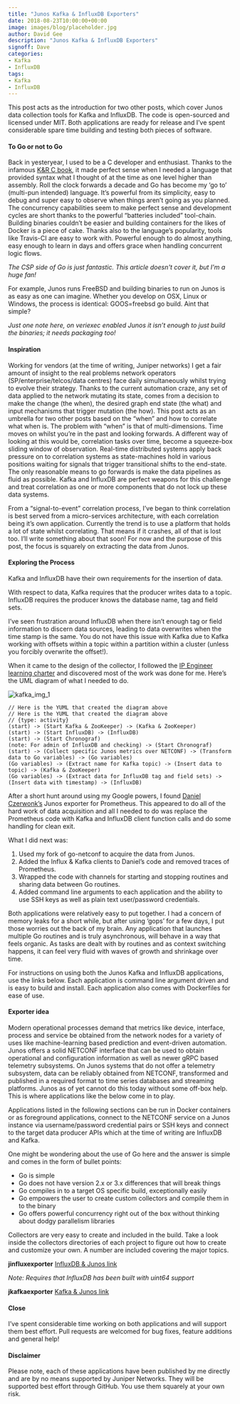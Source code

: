 ```yaml
---
title: "Junos Kafka & InfluxDB Exporters"
date: 2018-08-23T10:00:00+00:00
image: images/blog/placeholder.jpg
author: David Gee
description: "Junos Kafka & InfluxDB Exporters"
signoff: Dave
categories:
- Kafka
- InfluxDB
tags:
- Kafka
- InfluxDB
---
```


This post acts as the introduction for two other posts, which cover Junos data collection tools for Kafka and InfluxDB. The code is open-sourced and licensed under MIT. Both applications are ready for release and I’ve spent considerable spare time building and testing both pieces of software.

#### To Go or not to Go

Back in yesteryear, I used to be a C developer and enthusiast. Thanks to the infamous [K&R C book](https://www.amazon.co.uk/C-Programming-Language-2nd/dp/0131103628), it made perfect sense when I needed a language that provided syntax what I thought of at the time as one level higher than assembly.
Roll the clock forwards a decade and Go has become my ‘go to’ (multi-pun intended) language. It’s powerful from its simplicity, easy to debug and super easy to observe when things aren’t going as you planned. The concurrency capabilities seem to make perfect sense and development cycles are short thanks to the powerful “batteries included” tool-chain. Building binaries couldn’t be easier and building containers for the likes of Docker is a piece of cake. Thanks also to the language’s popularity, tools like Travis-CI are easy to work with. Powerful enough to do almost anything, easy enough to learn in days and offers grace when handling concurrent logic flows.

*The CSP side of Go is just fantastic. This article doesn't cover it, but I'm a huge fan!*

For example, Junos runs FreeBSD and building binaries to run on Junos is as easy as one can imagine. Whether you develop on OSX, Linux or Windows, the process is identical: GOOS=freebsd go build. Aint that simple?

*Just one note here, on veriexec enabled Junos it isn’t enough to just build the binaries; it needs packaging too!*

#### Inspiration

Working for vendors (at the time of writing, Juniper networks) I get a fair amount of insight to the real problems network operators (SP/enterprise/telcos/data centres) face daily simultaneously whilst trying to evolve their strategy. Thanks to the current automation craze, any set of data applied to the network mutating its state, comes from a decision to make the change (the when), the desired graph end state (the what) and input mechanisms that trigger mutation (the how).
This post acts as an umbrella for two other posts based on the “when” and how to correlate what when is.
The problem with “when” is that of multi-dimensions. Time moves on whilst you’re in the past and looking forwards. A different way of looking at this would be, correlation tasks over time, become a squeeze-box sliding window of observation. Real-time distributed systems apply back pressure on to correlation systems as state-machines hold in various positions waiting for signals that trigger transitional shifts to the end-state. The only reasonable means to go forwards is make the data pipelines as fluid as possible. Kafka and InfluxDB are perfect weapons for this challenge and treat correlation as one or more components that do not lock up these data systems.

From a “signal-to-event” correlation process, I’ve began to think correlation is best served from a micro-services architecture, with each correlation being it’s own application. Currently the trend is to use a platform that holds a lot of state whilst correlating. That means if it crashes, all of that is lost too. I’ll write something about that soon! For now and the purpose of this post, the focus is squarely on extracting the data from Junos.

#### Exploring the Process

Kafka and InfluxDB have their own requirements for the insertion of data.

With respect to data, Kafka requires that the producer writes data to a topic. InfluxDB requires the producer knows the database name, tag and field sets.

I’ve seen frustration around InfluxDB when there isn’t enough tag or field information to discern data sources, leading to data overwrites when the time stamp is the same. You do not have this issue with Kafka due to Kafka working with offsets within a topic within a partition within a cluster (unless you forcibly overwrite the offset!).

When it came to the design of the collector, I followed the [IP Engineer learning charter](http://ipengineer.net/2018/08/automation-learning-approach/) and discovered most of the work was done for me. Here’s the UML diagram of what I needed to do.

![kafka_img_1](/images/blog/kafka_img_1.png#center)

```plaintext
// Here is the YUML that created the diagram above
// Here is the YUML that created the diagram above
// {type: activity}
(start) -> (Start Kafka & ZooKeeper) -> (Kafka & ZooKeeper)
(start) -> (Start InfluxDB) -> (InfluxDB)
(start) -> (Start Chronograf)
(note: For admin of InfluxDB and checking) -> (Start Chronograf)
(start) -> (Collect specific Junos metrics over NETCONF) -> (Transform data to Go variables) -> (Go variables)
(Go variables) -> (Extract name for Kafka topic) -> (Insert data to topic) -> (Kafka & ZooKeeper)
(Go variables) -> (Extract data for InfluxDB tag and field sets) -> (Insert data with timestamp) -> (InfluxDB)
```

After a short hunt around using my Google powers, I found [Daniel Czerwonk’s](https://github.com/czerwonk/junos_exporter) Junos exporter for Prometheus. This appeared to do all of the hard work of data acquisition and all I needed to do was replace the Prometheus code with Kafka and InfluxDB client function calls and do some handling for clean exit.

What I did next was:

1. Used my fork of go-netconf to acquire the data from Junos.
2. Added the Influx & Kafka clients to Daniel’s code and removed traces of Prometheus.
3. Wrapped the code with channels for starting and stopping routines and sharing data between Go routines.
4. Added command line arguments to each application and the ability to use SSH keys as well as plain text user/password credentials.

Both applications were relatively easy to put together. I had a concern of memory leaks for a short while, but after using ‘gops’ for a few days, I put those worries out the back of my brain. Any application that launches multiple Go routines and is truly asynchronous, will behave in a way that feels organic. As tasks are dealt with by routines and as context switching happens, it can feel very fluid with waves of growth and shrinkage over time.

For instructions on using both the Junos Kafka and InfluxDB applications, use the links below. Each application is command line argument driven and is easy to build and install. Each application also comes with Dockerfiles for ease of use.

#### Exporter idea

Modern operational processes demand that metrics like device, interface, process and service be obtained from the network nodes for a variety of uses like machine-learning based prediction and event-driven automation. Junos offers a solid NETCONF interface that can be used to obtain operational and configuration information as well as newer gRPC based telemetry subsystems. On Junos systems that do not offer a telemetry subsystem, data can be reliably obtained from NETCONF, transformed and published in a required format to time series databases and streaming platforms. Junos as of yet cannot do this today without some off-box help. This is where applications like the below come in to play.

Applications listed in the following sections can be run in Docker containers or as foreground applications, connect to the NETCONF service on a Junos instance via username/password credential pairs or SSH keys and connect to the target data producer APIs which at the time of writing are InfluxDB and Kafka.

One might be wondering about the use of Go here and the answer is simple and comes in the form of bullet points:

* Go is simple
* Go does not have version 2.x or 3.x differences that will break things
* Go compiles in to a target OS specific build, exceptionally easily
* Go empowers the user to create custom collectors and compile them in to the binary
* Go offers powerful concurrency right out of the box without thinking about dodgy parallelism libraries

Collectors are very easy to create and included in the build. Take a look inside the collectors directories of each project to figure out how to create and customize your own. A number are included covering the major topics.

__jinfluxexporter__
[InfluxDB & Junos link](https://github.com/arsonistgopher/jinfluxexporter)

*Note: Requires that InfluxDB has been built with uint64 support*

__jkafkaexporter__
[Kafka & Junos link](https://github.com/arsonistgopher/jkafkaexporter)

#### Close

I’ve spent considerable time working on both applications and will support them best effort. Pull requests are welcomed for bug fixes, feature additions and general help!

#### Disclaimer

Please note, each of these applications have been published by me directly and are by no means supported by Juniper Networks. They will be supported best effort through GitHub. You use them squarely at your own risk.

